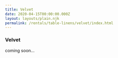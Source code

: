 ```yaml
---
title: Velvet
date: 2020-04-15T00:00:00.000Z
layout: layouts/plain.njk
permalink: /rentals/table-linens/velvet/index.html
---
```


### Velvet

<section class="grid-container" markdown="1">

coming soon...

</section>